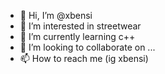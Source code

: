 - 👋 Hi, I’m @xbensi
- 👀 I’m interested in streetwear
- 🌱 I’m currently learning c++
- 💞️ I’m looking to collaborate on ...
- 📫 How to reach me (ig xbensi)

<!---
xbensi/xbensi is a ✨ special ✨ repository because its `README.md` (this file) appears on your GitHub profile.
You can click the Preview link to take a look at your changes.
--->
